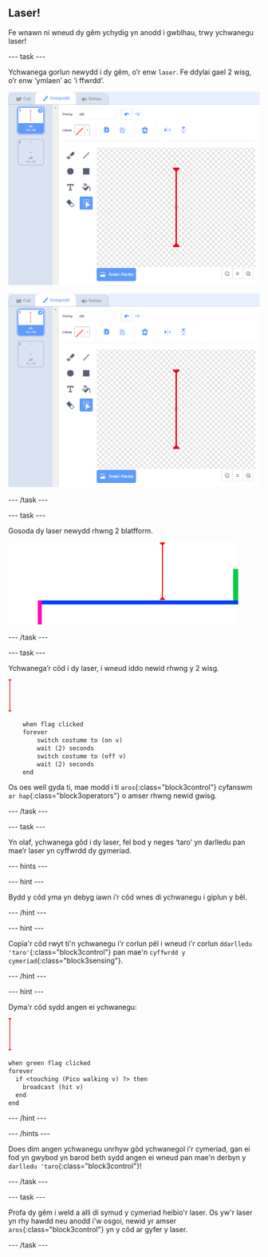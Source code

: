 ## Laser!

Fe wnawn ni wneud dy gêm ychydig yn anodd i gwblhau, trwy ychwanegu laser!

\--- task \---

Ychwanega gorlun newydd i dy gêm, o’r enw `laser`. Fe ddylai gael 2 wisg, o’r enw ‘ymlaen’ ac ‘i ffwrdd’.

![sgrinlun](images/dodge-lasers-costume1.png)

![sgrinlun](images/dodge-lasers-costume1.png)

\--- /task \---

\--- task \---

Gosoda dy laser newydd rhwng 2 blatfform.

![sgrinlun](images/dodge-lasers-position.png)

\--- /task \---

\--- task \---

Ychwanega’r côd i dy laser, i wneud iddo newid rhwng y 2 wisg.

![corlun laser](images/laser_sprite.png)

```blocks3
    when flag clicked
    forever
        switch costume to (on v)
        wait (2) seconds
        switch costume to (off v)
        wait (2) seconds
    end
```

Os oes well gyda ti, mae modd i ti `aros`{:class="block3control"} cyfanswm `ar hap`{:class="block3operators"} o amser rhwng newid gwisg.

\--- /task \---

\--- task \---

Yn olaf, ychwanega gôd i dy laser, fel bod y neges ‘taro’ yn darlledu pan mae’r laser yn cyffwrdd dy gymeriad.

\--- hints \---

\--- hint \---

Bydd y côd yma yn debyg iawn i’r côd wnes di ychwanegu i giplun y bêl.

\--- /hint \---

\--- hint \---

Copïa'r côd rwyt ti'n ychwanegu i'r corlun pêl i wneud i'r corlun `ddarlledu 'taro'`{:class="block3control"} pan mae'n `cyffwrdd y cymeriad`{:class="block3sensing"}.

\--- /hint \---

\--- hint \---

Dyma'r côd sydd angen ei ychwanegu:

![corlun laser](images/laser_sprite.png)

```blocks3
when green flag clicked
forever 
  if <touching (Pico walking v) ?> then 
    broadcast (hit v)
  end
end
```

\--- /hint \---

\--- /hints \---

Does dim angen ychwanegu unrhyw gôd ychwanegol i'r cymeriad, gan ei fod yn gwybod yn barod beth sydd angen ei wneud pan mae'n derbyn y `darlledu 'taro`{:class="block3control"}!

\--- /task \---

\--- task \---

Profa dy gêm i weld a alli di symud y cymeriad heibio'r laser. Os yw'r laser yn rhy hawdd neu anodd i'w osgoi, newid yr amser `aros`{:class="block3control"} yn y côd ar gyfer y laser.

\--- /task \---